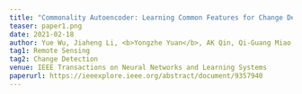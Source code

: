 ```yaml
---
title: "Commonality Autoencoder: Learning Common Features for Change Detection from Heterogeneous Images" 
teaser: paper1.png
date: 2021-02-18
author: Yue Wu, Jiaheng Li, <b>Yongzhe Yuan</b>, AK Qin, Qi-Guang Miao, Mao-Guo Gong*
tag1: Remote Sensing
tag2: Change Detection
venue: IEEE Transactions on Neural Networks and Learning Systems
paperurl: https://ieeexplore.ieee.org/abstract/document/9357940
---
```

